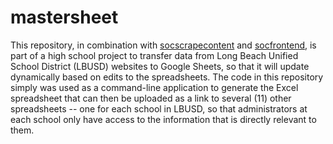 # mastersheet

This repository, in combination with [socscrapecontent](https://github.com/petervdonovan/socscrapecontent/) and [socfrontend](https://github.com/petervdonovan/socfrontend), is part of a high school project to transfer data from Long Beach Unified School District (LBUSD) websites to Google Sheets, so that it will update dynamically based on edits to the spreadsheets. The code in this repository simply was used as a command-line application to generate the Excel spreadsheet that can then be uploaded as a link to several (11) other spreadsheets -- one for each school in LBUSD, so that administrators at each school only have access to the information that is directly relevant to them.
